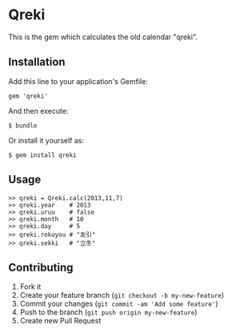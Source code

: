 # Qreki

This is the gem which calculates the old calendar "qreki".

## Installation

Add this line to your application's Gemfile:

    gem 'qreki'

And then execute:

    $ bundle

Or install it yourself as:

    $ gem install qreki

## Usage

    >> qreki = Qreki.calc(2013,11,7)
    >> qreki.year    # 2013
    >> qreki.uruu    # false
    >> qreki.month   # 10
    >> qreki.day     # 5
    >> qreki.rokuyou # "友引"
    >> qreki.sekki   # "立冬"

## Contributing

1. Fork it
2. Create your feature branch (`git checkout -b my-new-feature`)
3. Commit your changes (`git commit -am 'Add some feature'`)
4. Push to the branch (`git push origin my-new-feature`)
5. Create new Pull Request
